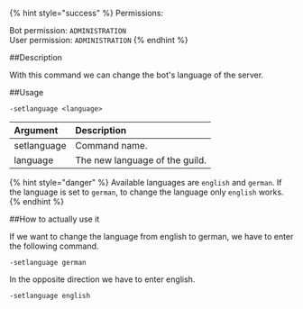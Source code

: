 {% hint style="success" %}
Permissions:

Bot permission: `ADMINISTRATION`<br>User permission: `ADMINISTRATION`
{% endhint %}

##Description

With this command we can change the bot's language of the server.

##Usage

`-setlanguage <language>`

| Argument | Description |
| :--- | :--- | 
| setlanguage | Command name. |
| language | The new language of the guild. |

{% hint style="danger" %}
Available languages are `english` and `german`. If the language is set to `german`, to change the language only `english` works. 
{% endhint %}

##How to actually use it

If we want to change the language from english to german, we have to enter the following command.

```
-setlanguage german
```

In the opposite direction we have to enter english.

```
-setlanguage english
```